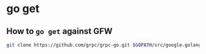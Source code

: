 # go get

## How to `go get` against GFW

```bash
git clone https://github.com/grpc/grpc-go.git $GOPATH/src/google.golang.org/grpc
```